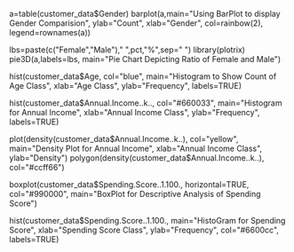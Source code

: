 a=table(customer_data$Gender)
barplot(a,main="Using BarPlot to display Gender Comparision",
       ylab="Count",
       xlab="Gender",
       col=rainbow(2),
       legend=rownames(a))

       
lbs=paste(c("Female","Male")," ",pct,"%",sep=" ")
library(plotrix)
pie3D(a,labels=lbs,
   main="Pie Chart Depicting Ratio of Female and Male")


  hist(customer_data$Age,
    col="blue",
    main="Histogram to Show Count of Age Class",
    xlab="Age Class",
    ylab="Frequency",
    labels=TRUE)

    
hist(customer_data$Annual.Income..k..,
  col="#660033",
  main="Histogram for Annual Income",
  xlab="Annual Income Class",
  ylab="Frequency",
  labels=TRUE)

  plot(density(customer_data$Annual.Income..k..),
    col="yellow",
    main="Density Plot for Annual Income",
    xlab="Annual Income Class",
    ylab="Density")
polygon(density(customer_data$Annual.Income..k..),
        col="#ccff66")



boxplot(customer_data$Spending.Score..1.100.,
   horizontal=TRUE,
   col="#990000",
   main="BoxPlot for Descriptive Analysis of Spending Score")

   hist(customer_data$Spending.Score..1.100.,
    main="HistoGram for Spending Score",
    xlab="Spending Score Class",
    ylab="Frequency",
    col="#6600cc",
    labels=TRUE)

    
